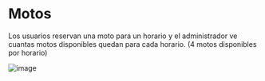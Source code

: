 # Motos

Los usuarios reservan una moto para un horario y el administrador ve cuantas motos disponibles quedan para cada horario.
(4 motos disponibles por horario)

![image](https://user-images.githubusercontent.com/99559915/192167494-3945b8d9-14b8-497d-b4de-a3797d936bad.png)

